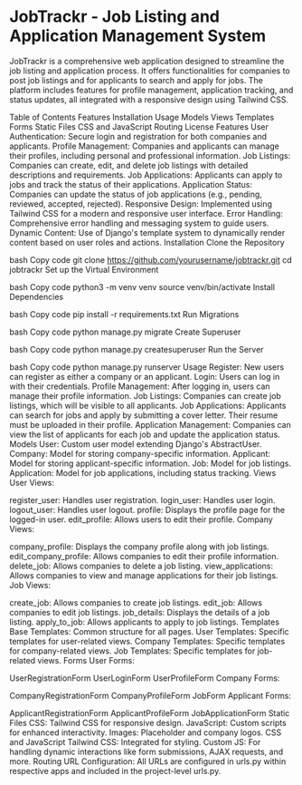 # JobTrackr - Job Listing and Application Management System
JobTrackr is a comprehensive web application designed to streamline the job listing and application process. It offers functionalities for companies to post job listings and for applicants to search and apply for jobs. The platform includes features for profile management, application tracking, and status updates, all integrated with a responsive design using Tailwind CSS.

Table of Contents
Features
Installation
Usage
Models
Views
Templates
Forms
Static Files
CSS and JavaScript
Routing
License
Features
User Authentication: Secure login and registration for both companies and applicants.
Profile Management: Companies and applicants can manage their profiles, including personal and professional information.
Job Listings: Companies can create, edit, and delete job listings with detailed descriptions and requirements.
Job Applications: Applicants can apply to jobs and track the status of their applications.
Application Status: Companies can update the status of job applications (e.g., pending, reviewed, accepted, rejected).
Responsive Design: Implemented using Tailwind CSS for a modern and responsive user interface.
Error Handling: Comprehensive error handling and messaging system to guide users.
Dynamic Content: Use of Django's template system to dynamically render content based on user roles and actions.
Installation
Clone the Repository

bash
Copy code
git clone https://github.com/yourusername/jobtrackr.git
cd jobtrackr
Set up the Virtual Environment

bash
Copy code
python3 -m venv venv
source venv/bin/activate
Install Dependencies

bash
Copy code
pip install -r requirements.txt
Run Migrations

bash
Copy code
python manage.py migrate
Create Superuser

bash
Copy code
python manage.py createsuperuser
Run the Server

bash
Copy code
python manage.py runserver
Usage
Register: New users can register as either a company or an applicant.
Login: Users can log in with their credentials.
Profile Management: After logging in, users can manage their profile information.
Job Listings: Companies can create job listings, which will be visible to all applicants.
Job Applications: Applicants can search for jobs and apply by submitting a cover letter. Their resume must be uploaded in their profile.
Application Management: Companies can view the list of applicants for each job and update the application status.
Models
User: Custom user model extending Django's AbstractUser.
Company: Model for storing company-specific information.
Applicant: Model for storing applicant-specific information.
Job: Model for job listings.
Application: Model for job applications, including status tracking.
Views
User Views:

register_user: Handles user registration.
login_user: Handles user login.
logout_user: Handles user logout.
profile: Displays the profile page for the logged-in user.
edit_profile: Allows users to edit their profile.
Company Views:

company_profile: Displays the company profile along with job listings.
edit_company_profile: Allows companies to edit their profile information.
delete_job: Allows companies to delete a job listing.
view_applications: Allows companies to view and manage applications for their job listings.
Job Views:

create_job: Allows companies to create job listings.
edit_job: Allows companies to edit job listings.
job_details: Displays the details of a job listing.
apply_to_job: Allows applicants to apply to job listings.
Templates
Base Templates: Common structure for all pages.
User Templates: Specific templates for user-related views.
Company Templates: Specific templates for company-related views.
Job Templates: Specific templates for job-related views.
Forms
User Forms:

UserRegistrationForm
UserLoginForm
UserProfileForm
Company Forms:

CompanyRegistrationForm
CompanyProfileForm
JobForm
Applicant Forms:

ApplicantRegistrationForm
ApplicantProfileForm
JobApplicationForm
Static Files
CSS: Tailwind CSS for responsive design.
JavaScript: Custom scripts for enhanced interactivity.
Images: Placeholder and company logos.
CSS and JavaScript
Tailwind CSS: Integrated for styling.
Custom JS: For handling dynamic interactions like form submissions, AJAX requests, and more.
Routing
URL Configuration: All URLs are configured in urls.py within respective apps and included in the project-level urls.py.
